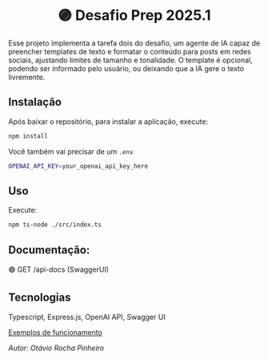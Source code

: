 <h1 align="center"> 🟣 Desafio Prep 2025.1 </h1>
Esse projeto implementa a tarefa dois do desafio, um agente de IA capaz de preencher templates de texto e formatar o conteúdo para posts em redes sociais, ajustando limites de tamanho e tonalidade. O template é opcional, podendo ser informado pelo usuário, ou deixando que a IA gere o texto livremente.

## Instalação

 Após baixar o repositório, para instalar a aplicação, execute:

```bash
npm install
```

Você também vai precisar de um `.env`
```bash
OPENAI_API_KEY=your_openai_api_key_here
```

## Uso
Execute:
```bash
npm ts-node ./src/index.ts
```

## Documentação:

🟢 GET /api-docs (SwaggerUI)


## Tecnologias
Typescript, Express.js, OpenAI API, Swagger UI


[Exemplos de funcionamento](assets/)

*Autor: Otávio Rocha Pinheiro*
